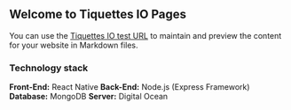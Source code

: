 ## Welcome to Tiquettes IO Pages

You can use the [Tiquettes IO test URL](https://Tiquettes.shift-technologies.io) to maintain and preview the content for your website in Markdown files.

### Technology stack
**Front-End:** React Native
**Back-End:** Node.js (Express Framework)
**Database:** MongoDB
**Server:** Digital Ocean

